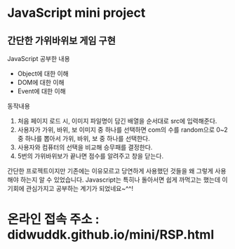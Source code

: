 JavaScript mini project
=======================
간단한 가위바위보 게임 구현
-------------------------
JavaScript 공부한 내용
* Object에 대한 이해
* DOM에 대한 이해
* Event에 대한 이해

동작내용
1. 처음 페이지 로드 시, 이미지 파일명이 담긴 배열을 순서대로 src에 입력해준다.
1. 사용자가 가위, 바위, 보 이미지 중 하나를 선택하면 com의 수를 random으로 0~2 중 하나를 뽑아서 가위, 바위, 보 중 하나를 선택한다.
1. 사용자와 컴퓨터의 선택을 비교해 승무패를 결정한다.
1. 5번의 가위바위보가 끝나면 점수를 알려주고 창을 닫는다.

간단한 프로젝트이지만 기존에는 이유모르고 당연하게 사용했던 것들을 왜 그렇게 사용해야 하는지 알 수 있었습니다.
Javascript는 특히나 돌아서면 쉽게 까먹고는 했는데 이 기회에 관심가지고 공부하는 계기가 되었네요~^^!

온라인 접속 주소 : didwuddk.github.io/mini/RSP.html
===================================================
